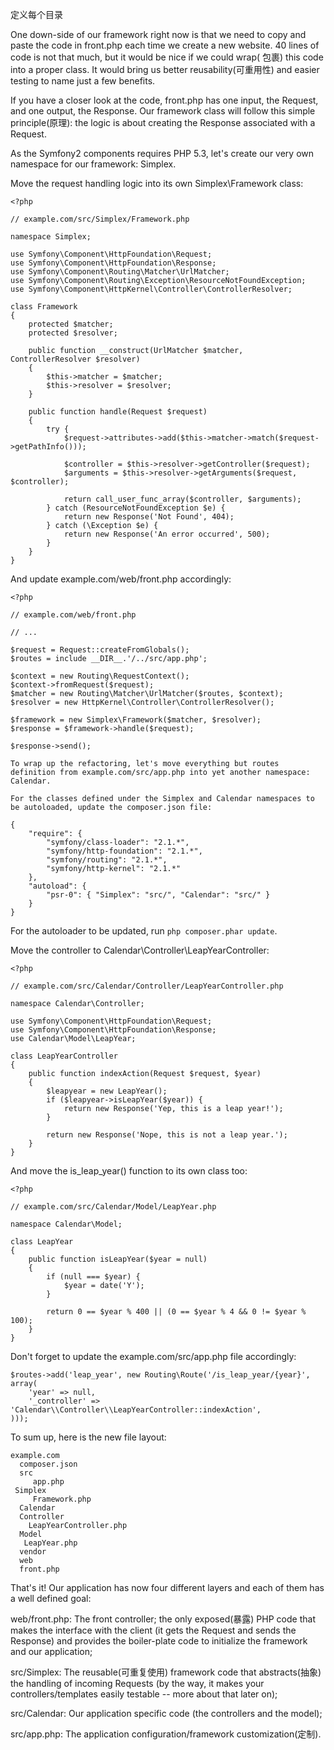 定义每个目录

One down-side of our framework right now is that we need to copy and paste the code in front.php each time we create a new website. 40 lines of code is not that much, but it would be nice if we could wrap\( 包裹\) this code into a proper class. It would bring us better reusability\(可重用性\) and easier testing to name just a few benefits.

If you have a closer look at the code, front.php has one input, the Request, and one output, the Response. Our framework class will follow this simple principle\(原理\): the logic is about creating the Response associated with a Request.

As the Symfony2 components requires PHP 5.3, let's create our very own namespace for our framework: Simplex.

Move the request handling logic into its own Simplex\Framework class:

```
<?php

// example.com/src/Simplex/Framework.php

namespace Simplex;

use Symfony\Component\HttpFoundation\Request;
use Symfony\Component\HttpFoundation\Response;
use Symfony\Component\Routing\Matcher\UrlMatcher;
use Symfony\Component\Routing\Exception\ResourceNotFoundException;
use Symfony\Component\HttpKernel\Controller\ControllerResolver;

class Framework
{
    protected $matcher;
    protected $resolver;

    public function __construct(UrlMatcher $matcher, ControllerResolver $resolver)
    {
        $this->matcher = $matcher;
        $this->resolver = $resolver;
    }

    public function handle(Request $request)
    {
        try {
            $request->attributes->add($this->matcher->match($request->getPathInfo()));

            $controller = $this->resolver->getController($request);
            $arguments = $this->resolver->getArguments($request, $controller);

            return call_user_func_array($controller, $arguments);
        } catch (ResourceNotFoundException $e) {
            return new Response('Not Found', 404);
        } catch (\Exception $e) {
            return new Response('An error occurred', 500);
        }
    }
}
```

And update example.com/web/front.php accordingly:

```
<?php

// example.com/web/front.php

// ...

$request = Request::createFromGlobals();
$routes = include __DIR__.'/../src/app.php';

$context = new Routing\RequestContext();
$context->fromRequest($request);
$matcher = new Routing\Matcher\UrlMatcher($routes, $context);
$resolver = new HttpKernel\Controller\ControllerResolver();

$framework = new Simplex\Framework($matcher, $resolver);
$response = $framework->handle($request);

$response->send();
```

```
To wrap up the refactoring, let's move everything but routes definition from example.com/src/app.php into yet another namespace: Calendar.

For the classes defined under the Simplex and Calendar namespaces to be autoloaded, update the composer.json file:

{
    "require": {
        "symfony/class-loader": "2.1.*",
        "symfony/http-foundation": "2.1.*",
        "symfony/routing": "2.1.*",
        "symfony/http-kernel": "2.1.*"
    },
    "autoload": {
        "psr-0": { "Simplex": "src/", "Calendar": "src/" }
    }
}
```

For the autoloader to be updated, run `php composer.phar update`.

Move the controller to Calendar\Controller\LeapYearController:

```
<?php

// example.com/src/Calendar/Controller/LeapYearController.php

namespace Calendar\Controller;

use Symfony\Component\HttpFoundation\Request;
use Symfony\Component\HttpFoundation\Response;
use Calendar\Model\LeapYear;

class LeapYearController
{
    public function indexAction(Request $request, $year)
    {
        $leapyear = new LeapYear();
        if ($leapyear->isLeapYear($year)) {
            return new Response('Yep, this is a leap year!');
        }

        return new Response('Nope, this is not a leap year.');
    }
}
```

And move the is\_leap\_year\(\) function to its own class too:

```
<?php

// example.com/src/Calendar/Model/LeapYear.php

namespace Calendar\Model;

class LeapYear
{
    public function isLeapYear($year = null)
    {
        if (null === $year) {
            $year = date('Y');
        }

        return 0 == $year % 400 || (0 == $year % 4 && 0 != $year % 100);
    }
}
```

Don't forget to update the example.com/src/app.php file accordingly:

```
$routes->add('leap_year', new Routing\Route('/is_leap_year/{year}', array(
    'year' => null,
    '_controller' => 'Calendar\\Controller\\LeapYearController::indexAction',
)));
```

To sum up, here is the new file layout:

```
example.com
  composer.json
  src
     app.php
 Simplex
     Framework.php
  Calendar
  Controller
    LeapYearController.php
  Model
   LeapYear.php
  vendor
  web
  front.php
```

That's it! Our application has now four different layers and each of them has a well defined goal:

web/front.php: The front controller; the only exposed\(暴露\) PHP code that makes the interface with the client \(it gets the Request and sends the Response\) and provides the boiler-plate code to initialize the framework and our application;

src/Simplex: The reusable\(可重复使用\) framework code that abstracts\(抽象\) the handling of incoming Requests \(by the way, it makes your controllers/templates easily testable -- more about that later on\);

src/Calendar: Our application specific code \(the controllers and the model\);

src/app.php: The application configuration/framework customization\(定制\).

